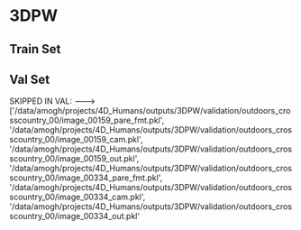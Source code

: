 # 3DPW
## Train Set

## Val Set
SKIPPED IN VAL: --->  ['/data/amogh/projects/4D_Humans/outputs/3DPW/validation/outdoors_crosscountry_00/image_00159_pare_fmt.pkl', '/data/amogh/projects/4D_Humans/outputs/3DPW/validation/outdoors_crosscountry_00/image_00159_cam.pkl', '/data/amogh/projects/4D_Humans/outputs/3DPW/validation/outdoors_crosscountry_00/image_00159_out.pkl', '/data/amogh/projects/4D_Humans/outputs/3DPW/validation/outdoors_crosscountry_00/image_00334_pare_fmt.pkl', '/data/amogh/projects/4D_Humans/outputs/3DPW/validation/outdoors_crosscountry_00/image_00334_cam.pkl', '/data/amogh/projects/4D_Humans/outputs/3DPW/validation/outdoors_crosscountry_00/image_00334_out.pkl'

